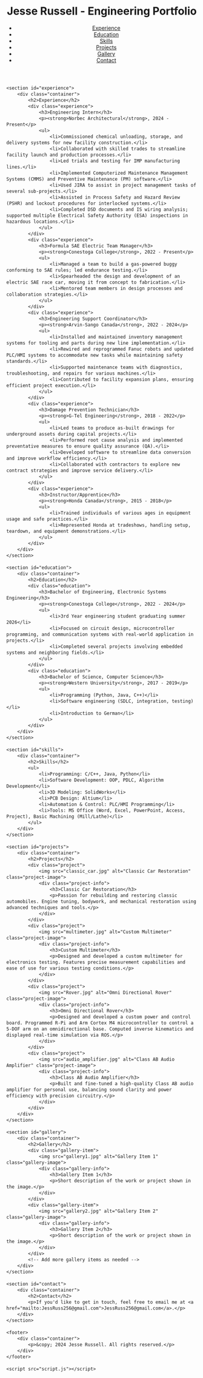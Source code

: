 <!DOCTYPE html>
<html lang="en">
<head>
    <meta charset="UTF-8">
    <meta name="viewport" content="width=device-width, initial-scale=1.0">
    <title>Jesse Russell - Engineering Portfolio</title>
    <link rel="stylesheet" href="style.css">
</head>
<body>
    <header>
        <div class="container">
            <h1>Jesse Russell - Engineering Portfolio</h1>
            <nav>
                <ul>
                    <li><a href="#experience">Experience</a></li>
                    <li><a href="#education">Education</a></li>
                    <li><a href="#skills">Skills</a></li>
                    <li><a href="#projects">Projects</a></li>
                    <li><a href="#gallery">Gallery</a></li>
                    <li><a href="#contact">Contact</a></li>
                </ul>
            </nav>
        </div>
    </header>

    <section id="experience">
        <div class="container">
            <h2>Experience</h2>
            <div class="experience">
                <h3>Engineering Intern</h3>
                <p><strong>Norbec Architectural</strong>, 2024 - Present</p>
                <ul>
                    <li>Commissioned chemical unloading, storage, and delivery systems for new facility construction.</li>
                    <li>Collaborated with skilled trades to streamline facility launch and production processes.</li>
                    <li>Led trials and testing for IMP manufacturing lines.</li>
                    <li>Implemented Computerized Maintenance Management Systems (CMMS) and Preventive Maintenance (PM) software.</li>
                    <li>Used JIRA to assist in project management tasks of several sub-projects.</li>
                    <li>Assisted in Process Safety and Hazard Review (PSHR) and lockout procedures for interlocked systems.</li>
                    <li>Completed DSD documents and IS wiring analysis; supported multiple Electrical Safety Authority (ESA) inspections in hazardous locations.</li>
                </ul>
            </div>
            <div class="experience">
                <h3>Formula SAE Electric Team Manager</h3>
                <p><strong>Conestoga College</strong>, 2022 - Present</p>
                <ul>
                    <li>Managed a team to build a gas-powered buggy conforming to SAE rules; led endurance testing.</li>
                    <li>Spearheaded the design and development of an electric SAE race car, moving it from concept to fabrication.</li>
                    <li>Mentored team members in design processes and collaboration strategies.</li>
                </ul>
            </div>
            <div class="experience">
                <h3>Engineering Support Coordinator</h3>
                <p><strong>Arvin-Sango Canada</strong>, 2022 - 2024</p>
                <ul>
                    <li>Installed and maintained inventory management systems for tooling and parts during new line implementation.</li>
                    <li>Rewired and reprogrammed Fanuc robots and updated PLC/HMI systems to accommodate new tasks while maintaining safety standards.</li>
                    <li>Supported maintenance teams with diagnostics, troubleshooting, and repairs for various machines.</li>
                    <li>Contributed to facility expansion plans, ensuring efficient project execution.</li>
                </ul>
            </div>
            <div class="experience">
                <h3>Damage Prevention Technician</h3>
                <p><strong>G-Tel Engineering</strong>, 2018 - 2022</p>
                <ul>
                    <li>Led teams to produce as-built drawings for underground assets during capital projects.</li>
                    <li>Performed root cause analysis and implemented preventative measures to ensure quality assurance (QA).</li>
                    <li>Developed software to streamline data conversion and improve workflow efficiency.</li>
                    <li>Collaborated with contractors to explore new contract strategies and improve service delivery.</li>
                </ul>
            </div>
            <div class="experience">
                <h3>Instructor/Apprentice</h3>
                <p><strong>Honda Canada</strong>, 2015 - 2018</p>
                <ul>
                    <li>Trained individuals of various ages in equipment usage and safe practices.</li>
                    <li>Represented Honda at tradeshows, handling setup, teardown, and equipment demonstrations.</li>
                </ul>
            </div>
        </div>
    </section>

    <section id="education">
        <div class="container">
            <h2>Education</h2>
            <div class="education">
                <h3>Bachelor of Engineering, Electronic Systems Engineering</h3>
                <p><strong>Conestoga College</strong>, 2022 - 2024</p>
                <ul>
                    <li>3rd Year engineering student graduating summer 2026</li>
                    <li>Focused on circuit design, microcontroller programming, and communication systems with real-world application in projects.</li>
                    <li>Completed several projects involving embedded systems and neighboring fields.</li>
                </ul>
            </div>
            <div class="education">
                <h3>Bachelor of Science, Computer Science</h3>
                <p><strong>Western University</strong>, 2017 - 2019</p>
                <ul>
                    <li>Programming (Python, Java, C++)</li>
                    <li>Software engineering (SDLC, integration, testing)</li>
                    <li>Introduction to German</li>
                </ul>
            </div>
        </div>
    </section>

    <section id="skills">
        <div class="container">
            <h2>Skills</h2>
            <ul>
                <li>Programming: C/C++, Java, Python</li>
                <li>Software Development: OOP, PDLC, Algorithm Development</li>
                <li>3D Modeling: SolidWorks</li>
                <li>PCB Design: Altium</li>
                <li>Automation & Control: PLC/HMI Programming</li>
                <li>Tools: MS Office (Word, Excel, PowerPoint, Access, Project), Basic Machining (Mill/Lathe)</li>
            </ul>
        </div>
    </section>

    <section id="projects">
        <div class="container">
            <h2>Projects</h2>
            <div class="project">
                <img src="classic_car.jpg" alt="Classic Car Restoration" class="project-image">
                <div class="project-info">
                    <h3>Classic Car Restoration</h3>
                    <p>Passion for rebuilding and restoring classic automobiles. Engine tuning, bodywork, and mechanical restoration using advanced techniques and tools.</p>
                </div>
            </div>
            <div class="project">
                <img src="multimeter.jpg" alt="Custom Multimeter" class="project-image">
                <div class="project-info">
                    <h3>Custom Multimeter</h3>
                    <p>Designed and developed a custom multimeter for electronics testing. Features precise measurement capabilities and ease of use for various testing conditions.</p>
                </div>
            </div>
            <div class="project">
                <img src="Rover.jpg" alt="Omni Directional Rover" class="project-image">
                <div class="project-info">
                    <h3>Omni Directional Rover</h3>
                    <p>Designed and developed a custom power and control board. Programmed R-Pi and Arm Cortex M4 microcontroller to control a 5-DOF arm on an omnidirectional base. Computed inverse kinematics and displayed real-time simulation via ROS.</p>
                </div>
            </div>
            <div class="project">
                <img src="audio_amplifier.jpg" alt="Class AB Audio Amplifier" class="project-image">
                <div class="project-info">
                    <h3>Class AB Audio Amplifier</h3>
                    <p>Built and fine-tuned a high-quality Class AB audio amplifier for personal use, balancing sound clarity and power efficiency with precision circuitry.</p>
                </div>
            </div>
        </div>
    </section>

    <section id="gallery">
        <div class="container">
            <h2>Gallery</h2>
            <div class="gallery-item">
                <img src="gallery1.jpg" alt="Gallery Item 1" class="gallery-image">
                <div class="gallery-info">
                    <h3>Gallery Item 1</h3>
                    <p>Short description of the work or project shown in the image.</p>
                </div>
            </div>
            <div class="gallery-item">
                <img src="gallery2.jpg" alt="Gallery Item 2" class="gallery-image">
                <div class="gallery-info">
                    <h3>Gallery Item 2</h3>
                    <p>Short description of the work or project shown in the image.</p>
                </div>
            </div>
            <!-- Add more gallery items as needed -->
        </div>
    </section>

    <section id="contact">
        <div class="container">
            <h2>Contact</h2>
            <p>If you'd like to get in touch, feel free to email me at <a href="mailto:JessRuss256@gmail.com">JessRuss256@gmail.com</a>.</p>
        </div>
    </section>

    <footer>
        <div class="container">
            <p>&copy; 2024 Jesse Russell. All rights reserved.</p>
        </div>
    </footer>

    <script src="script.js"></script>
</body>
</html>
